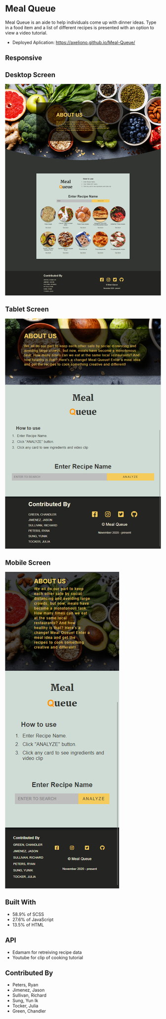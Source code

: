 # Meal Queue
Meal Queue is an aide to help individuals come up with dinner ideas. 
Type in a food item and a list of different recipes is presented with an 
option to view a video tutorial.  


* Deployed Aplication: https://axeliono.github.io/Meal-Queue/

## Responsive

## Desktop Screen
![](/assets/images/mealQ.jpg)

## Tablet Screen
![](/assets/images/tablet-device.jpg)

## Mobile Screen
![](/assets/images/mobile-device.jpg)

## Built With
* 58.9% of SCSS
* 27.6% of JavaScript
* 13.5% of HTML

## API
* Edamam for retreiving recipe data
* Youtube for clip of cooking tutorial


## Contributed By
* Peters, Ryan 
* Jimenez, Jason
* Sullivan, Richard
* Sung, Yun Ik
* Tocker, Julia
* Green, Chandler

